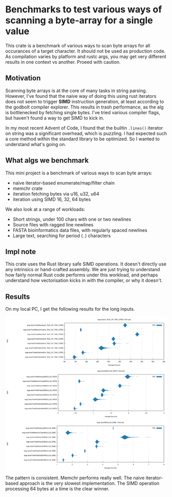 # Benchmarks to test various ways of scanning a byte-array for a single value

This crate is a benchmark of various ways to scan byte arrays for all occurances of a target character.
It should not be used as production code.
As compilation varies by platform and rustc args, you may get very different results in one context vs another.
Proeed with caution.

## Motivation

Scanning byte arrays is at the core of many tasks in string parsing.
However, I've found that the naive way of doing this using rust iterators does not seem to trigger **SIMD** instruction generation, at least according to the godbolt compiler explorer.
This results in trash performance, as the alg is bottlenecked by fetching single bytes.
I've tried various compiler flags, but haven't found a way to get SIMD to kick in.

In my most recent Advent of Code, I found that the builtin `.lines()` iterator on string was a significant overhead, which is puzzling.
I had expected such a core method within the standard library to be optimized.
So I wanted to understand what's going on.

## What algs we benchmark

This mini project is a benchmark of various ways to scan byte arrays:

* naive iterator-based enumerate/map/filter chain
* memchr crate
* iteration fetching bytes via u16, u32, u64
* iteration using SIMD 16, 32, 64 bytes

We also look at a range of workloads:

* Short strings, under 100 chars with one or two newlines
* Source files with ragged line newlines
* FASTA bioinformatics data files, with regularly spaced newlines
* Large text, searching for period (`.`) characters

## Impl note

This crate uses the Rust library safe SIMD operations.
It doesn't directly use any intrinsics or hand-crafted assembly.
We are just trying to understand how fairly normal Rust code performs under this workload,
and perhaps understand how vectorisation kicks in with the compiler, or why it doesn't.

## Results

On my local PC, I get the following results for the long inputs.

<div style="background-color: white">

![Benchmark results for A Tale of Two Cities](images/A_TALE_OF_TWO_CITIES.svg)
![Benchmark results for the Bacillus subtilis genome as fasta](images/BACILLUS_FASTA.svg)
![Benchmark results for the Bacillus subtilis genome as embl](images/BACILLUS_EMBL.svg)

</div>

The pattern is consistent.
Memchr performs really well.
The naive iterator-based approach is the very slowest implementation.
The SIMD operation processing 64 bytes at a time is the clear winner.
